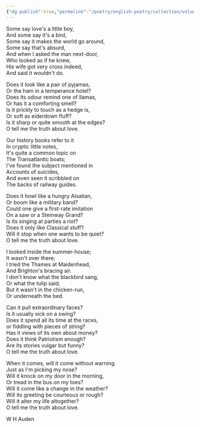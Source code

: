 ```yaml
---
{"dg-publish":true,"permalink":"/poetry/english-poetry/collection/volume-01/oh-tell-me-the-truth-about-love/"}
---
```


Some say love's a little boy,  
And some say it's a bird,  
Some say it makes the world go around,  
Some say that's absurd,  
And when I asked the man next-door,  
Who looked as if he knew,  
His wife got very cross indeed,  
And said it wouldn't do.  
  
Does it look like a pair of pyjamas,  
Or the ham in a temperance hotel?  
Does its odour remind one of llamas,  
Or has it a comforting smell?  
Is it prickly to touch as a hedge is,  
Or soft as eiderdown fluff?  
Is it sharp or quite smooth at the edges?  
O tell me the truth about love.  
  
Our history books refer to it  
In cryptic little notes,  
It's quite a common topic on  
The Transatlantic boats;  
I've found the subject mentioned in  
Accounts of suicides,  
And even seen it scribbled on  
The backs of railway guides.  
  
Does it howl like a hungry Alsatian,  
Or boom like a military band?  
Could one give a first-rate imitation  
On a saw or a Steinway Grand?  
Is its singing at parties a riot?  
Does it only like Classical stuff?  
Will it stop when one wants to be quiet?  
O tell me the truth about love.  
  
I looked inside the summer-house;  
It wasn't over there;  
I tried the Thames at Maidenhead,  
And Brighton's bracing air.  
I don't know what the blackbird sang,  
Or what the tulip said;  
But it wasn't in the chicken-run,  
Or underneath the bed.  
  
Can it pull extraordinary faces?  
Is it usually sick on a swing?  
Does it spend all its time at the races,  
or fiddling with pieces of string?  
Has it views of its own about money?  
Does it think Patriotism enough?  
Are its stories vulgar but funny?  
O tell me the truth about love.  
  
When it comes, will it come without warning  
Just as I'm picking my nose?  
Will it knock on my door in the morning,  
Or tread in the bus on my toes?  
Will it come like a change in the weather?  
Will its greeting be courteous or rough?  
Will it alter my life altogether?  
O tell me the truth about love.

W H Auden